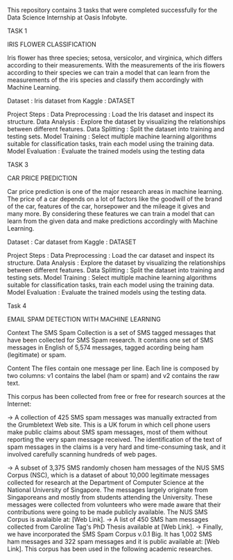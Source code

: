 

This repository contains 3 tasks that were completed successfully for the Data Science Internship at Oasis Infobyte.

TASK 1

IRIS FLOWER CLASSIFICATION

Iris flower has three species; setosa, versicolor, and virginica, which differs according to their measurements. With the measurements of the iris flowers according to their species we can train a model that can learn from the measurements of the iris species and classify them accordingly with Machine Learning.

Dataset : Iris dataset from Kaggle : DATASET

Project Steps : Data Preprocessing : Load the Iris dataset and inspect its structure. Data Analysis : Explore the dataset by visualizing the relationships between different features. Data Splitting : Split the dataset into training and testing sets. Model Training : Select multiple machine learning algorithms suitable for classification tasks, train each model using the training data. Model Evaluation : Evaluate the trained models using the testing data

TASK 3

CAR PRICE PREDICTION

Car price prediction is one of the major research areas in machine learning. The price of a car depends on a lot of factors like the goodwill of the brand of the car, features of the car, horsepower and the mileage it gives and many more. By considering these features we can train a model that can learn from the given data and make predictions accordingly with Machine Learning.

Dataset : Car dataset from Kaggle : DATASET

Project Steps : Data Preprocessing : Load the car dataset and inspect its structure. Data Analysis : Explore the dataset by visualizing the relationships between different features. Data Splitting : Split the dataset into training and testing sets. Model Training : Select multiple machine learning algorithms suitable for classification tasks, train each model using the training data. Model Evaluation : Evaluate the trained models using the testing data.

Task 4

EMAIL SPAM DETECTION WITH MACHINE LEARNING

Context The SMS Spam Collection is a set of SMS tagged messages that have been collected for SMS Spam research. It contains one set of SMS messages in English of 5,574 messages, tagged acording being ham (legitimate) or spam.

Content The files contain one message per line. Each line is composed by two columns: v1 contains the label (ham or spam) and v2 contains the raw text.

This corpus has been collected from free or free for research sources at the Internet:

-> A collection of 425 SMS spam messages was manually extracted from the Grumbletext Web site. This is a UK forum in which cell phone users make public claims about SMS spam messages, most of them without reporting the very spam message received. The identification of the text of spam messages in the claims is a very hard and time-consuming task, and it involved carefully scanning hundreds of web pages.

-> A subset of 3,375 SMS randomly chosen ham messages of the NUS SMS Corpus (NSC), which is a dataset of about 10,000 legitimate messages collected for research at the Department of Computer Science at the National University of Singapore. The messages largely originate from Singaporeans and mostly from students attending the University. These messages were collected from volunteers who were made aware that their contributions were going to be made publicly available. The NUS SMS Corpus is avalaible at: [Web Link]. -> A list of 450 SMS ham messages collected from Caroline Tag's PhD Thesis available at [Web Link]. -> Finally, we have incorporated the SMS Spam Corpus v.0.1 Big. It has 1,002 SMS ham messages and 322 spam messages and it is public available at: [Web Link]. This corpus has been used in the following academic researches.
